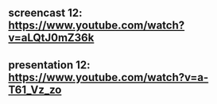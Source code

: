 ## screencast 12: https://www.youtube.com/watch?v=aLQtJ0mZ36k
## presentation 12: https://www.youtube.com/watch?v=a-T61_Vz_zo

